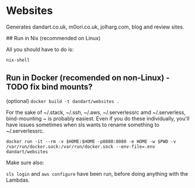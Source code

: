 # Websites

Generates dandart.co.uk, m0ori.co.uk, jolharg.com, blog and review sites.

## Run in Nix (recommended on Linux)

All you should have to do is:

`nix-shell`
## Run in Docker (recomended on non-Linux) - TODO fix bind mounts?

(optional) `docker build -t dandart/websites .`

For the sake of ~/.stack, ~/.ssh, ~/.aws, ~/.serverlessrc amd ~/.serverless, bind-mounting ~ is probably easiest.
Even if you do these individually, you'll have issues sometimes when sls wants to rename something to ~/.serverlessrc.

`docker run -it --rm -v $HOME:$HOME -p8080:8080 -e HOME -w $PWD -v /var/run/docker.sock:/var/run/docker.sock --env-file=.env dandart/websites`

Make sure also:

`sls login` and `aws configure` have been run, before doing anything with the Lambdas.